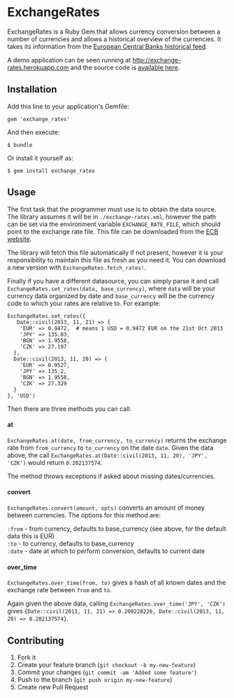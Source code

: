 # ExchangeRates

ExchangeRates is a Ruby Gem that allows currency conversion between a number of currencies and allows a historical overview of the currencies. It takes its information from the [European Central Banks historical feed](
http://www.ecb.europa.eu/stats/eurofxref/eurofxref-hist-90d.xml).

A demo application can be seen running at http://exchange-rates.herokuapp.com and the source code is [available here](https://github.com/gampleman/exchange_rates/blob/master/example.rb).

## Installation

Add this line to your application's Gemfile:

    gem 'exchange_rates'

And then execute:

    $ bundle

Or install it yourself as:

    $ gem install exchange_rates

## Usage

The first task that the programmer must use is to obtain the data source. The library assumes it will be in `./exchange-rates.xml`, however the path can be set via the environment variable `EXCHANGE_RATE_FILE`, which should point to the exchange rate file. This file can be downloaded from the [ECB website](http://www.ecb.europa.eu/stats/eurofxref/eurofxref-hist-90d.xml).

The library will fetch this file automatically if not present, however it is your responsibility to
maintain this file as fresh as you need it. You can download a new version with
`ExchangeRates.fetch_rates!`.

Finally if you have a different datasource, you can simply parse it and call `ExchangeRates.set_rates(data, base_currency)`, where `data` will be your currency data organized by date and `base_currency` will be the currency code to which your rates are relative to. For example:

    ExchangeRates.set_rates({
       Date::civil(2013, 11, 21) => {
        'EUR' => 0.9472,  # means 1 USD = 0.9472 EUR on the 21st Oct 2013
        'JPY' => 135.83,
        'BGN' => 1.9558,
        'CZK' => 27.197
      },
      Date::civil(2013, 11, 20) => {
        'EUR' => 0.9527,
        'JPY' => 135.2,
        'BGN' => 1.9558,
        'CZK' => 27.329
      }
    }, 'USD')

Then there are three methods you can call:

#### at

`ExchangeRates.at(date, from_currency, to_currency)` returns the exchange rate from `from_currency` to `to_currency` on the date `date`. Given the data above, the call `ExchangeRates.at(Date::civil(2013, 11, 20), 'JPY', 'CZK')` would return `0.202137574`.

The method throws exceptions if asked about missing dates/currencies.

#### convert

`ExchangeRates.convert(amount, opts)` converts an amount of money between currencies. The options for this method are:

`:from` - from currency, defaults to base_currency (see above, for the default data this is EUR)  
`:to`   - to currency, defaults to base_currency  
`:date` - date at which to perform conversion, defaults to current date

#### over_time

`ExchangeRates.over_time(from, to)` gives a hash of all known dates and the exchange rate between `from` and `to`.

Again given the above data, calling `ExchangeRates.over_time('JPY', 'CZK')` gives `{Date::civil(2013, 11, 21) => 0.200228226, Date::civil(2013, 11, 20) => 0.202137574}`.

## Contributing

1. Fork it
2. Create your feature branch (`git checkout -b my-new-feature`)
3. Commit your changes (`git commit -am 'Added some feature'`)
4. Push to the branch (`git push origin my-new-feature`)
5. Create new Pull Request
